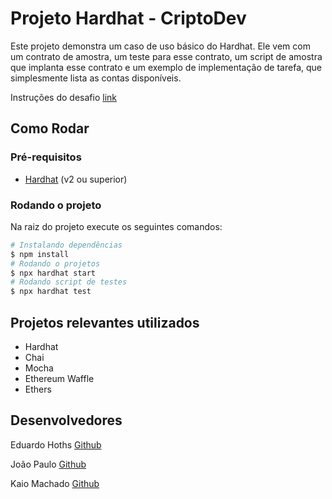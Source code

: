 # Projeto Hardhat - CriptoDev
Este projeto demonstra um caso de uso básico do Hardhat. Ele vem com um contrato de amostra, um teste para esse contrato, um script de amostra que implanta esse contrato e um exemplo de implementação de tarefa, que simplesmente lista as contas disponíveis.

Instruções do desafio [link](https://github.com/jcbombardelli/cryptodev-blockchain-05-2022/tree/main/dia-20)

## Como Rodar

### Pré-requisitos
- [Hardhat](https://hardhat.org/) (v2 ou superior)

### Rodando o projeto

Na raiz do projeto execute os seguintes comandos:

```bash
# Instalando dependências
$ npm install 
# Rodando o projetos
$ npx hardhat start
# Rodando script de testes
$ npx hardhat test
```

## Projetos relevantes utilizados

- Hardhat
- Chai
- Mocha
- Ethereum Waffle
- Ethers

## Desenvolvedores

Eduardo Hoths [Github](https://github.com/eduardohoths)

João Paulo [Github](https://github.com/jpaulopereiraaraujo)

Kaio Machado [Github](https://github.com/kaiobmachado)

